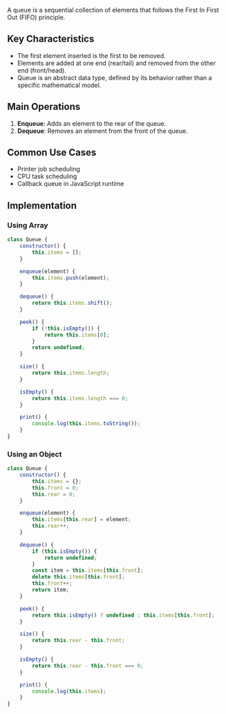 A queue is a sequential collection of elements that follows the First In First Out (FIFO) principle.

## Key Characteristics

- The first element inserted is the first to be removed.
- Elements are added at one end (rear/tail) and removed from the other end (front/head).
- Queue is an abstract data type, defined by its behavior rather than a specific mathematical model.

## Main Operations

1. **Enqueue**: Adds an element to the rear of the queue.
2. **Dequeue**: Removes an element from the front of the queue.

## Common Use Cases

- Printer job scheduling
- CPU task scheduling
- Callback queue in JavaScript runtime

## Implementation

### Using Array

```js
class Queue {
    constructor() {
        this.items = [];
    }

    enqueue(element) {
        this.items.push(element);
    }

    dequeue() {
        return this.items.shift();
    }

    peek() {
        if (!this.isEmpty()) {
            return this.items[0];
        }
        return undefined;
    }

    size() {
        return this.items.length;
    }

    isEmpty() {
        return this.items.length === 0;
    }

    print() {
        console.log(this.items.toString());
    }
}
```

### Using an Object

```javascript
class Queue {
    constructor() {
        this.items = {};
        this.front = 0;
        this.rear = 0;
    }

    enqueue(element) {
        this.items[this.rear] = element;
        this.rear++;
    }

    dequeue() {
        if (this.isEmpty()) {
            return undefined;
        }
        const item = this.items[this.front];
        delete this.items[this.front];
        this.front++;
        return item;
    }

    peek() {
        return this.isEmpty() ? undefined : this.items[this.front];
    }

    size() {
        return this.rear - this.front;
    }

    isEmpty() {
        return this.rear - this.front === 0;
    }

    print() {
        console.log(this.items);
    }
}
```

